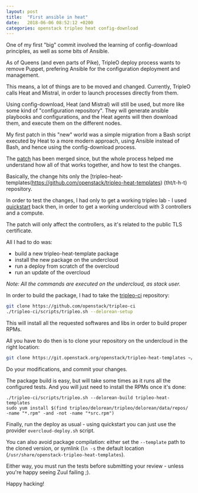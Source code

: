```yaml
---
layout: post
title:  "First ansible in heat"
date:   2018-06-06 08:52:12 +0200
categories: openstack tripleo heat config-download
---
```


One of my first "big" commit involved the learning of config-download
principles, as well as some bits of Ansible.

As of Queens (and even parts of Pike), TripleO deploy process wants to remove
Puppet, prefering Ansible for the configuration deployment and management.

This means, a lot of things are to be moved and changed. Currently, TripleO
calls Heat and Mistral, in order to launch processes directly from them.

Using config-download, Heat (and Mistral) will still be used, but more like some
kind of "configuration repository". They will generate ansible playbooks and
configurations, and the Heat agents will then download them, and execute them on
the different nodes.

My first patch in this "new" world was a simple migration from a Bash script
executed by Heat to a more modern approach, using Ansible instead of Bash,
and hence using the config-download process.

The [patch](https://review.openstack.org/570627) has been merged since, but the
whole process helped me understand how all of that works together, and how to test
the changes.

Basically, the change hits only the
[tripleo-heat-templates(https://github.com/openstack/tripleo-heat-templates) (tht/t-h-t)
repository.

In order to test the changes, I had only to get a working tripleo lab - I used
[quickstart](https://github.com/openstack/tripleo-quickstart) back then, in order
to get a working undercloud with 3 controllers and a compute.

The patch will only affect the controllers, as it's related to the public TLS certificate.

All I had to do was:
- build a new tripleo-heat-template package
- install the new package on the undercloud
- run a deploy from scratch of the overcloud
- run an update of the overcloud

*Note: All the commands are executed on the undercloud, as stack user.*


In order to build the package, I had to take the [tripleo-ci](https://github.com/openstack/tripleo-ci)
repository:
```Bash
git clone https://github.com/openstack/tripleo-ci
./tripleo-ci/scripts/tripleo.sh --delorean-setup
```
This will install all the requested softwares and libs in order to build proper RPMs.

All you have to do then is to clone your repository on the undercloud in the right location:
```Bash
git clone https://git.openstack.org/openstack/tripleo-heat-templates ~/tripleo/tripleo-heat-templates
```
Do your modifications, and commit your changes.

The package build is easy, but will take some times as it runs all the configured tests.
And you will just need to install the RPMs once it's done:
```
./tripleo-ci/scripts/tripleo.sh --delorean-build tripleo-heat-templates
sudo yum install $(find tripleo/delorean/tripleo/delorean/data/repos/ -name "*.rpm" -and -not -name "*src.rpm")
```

Finally, run the deploy as usual - using quickstart you can just use the provider ```overcloud-deploy.sh```
script.

You can also avoid package compilation: either set the ```--template``` path to the cloned version, or
symlink (```ln -s``` the default location (```/usr/share/openstack-tripleo-heat-templates```).

Either way, you must run the tests before submitting your review - unless you're happy seeing Zuul failing ;).

Happy hacking!
